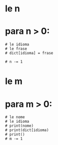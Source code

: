 # le n
# para n > 0:
    # le idioma
    # le frase
    # dict[idioma] = frase

    # n -= 1

# le m
# para m > 0:
    # le nome
    # le idioma
    # print(nome)
    # print(dict[idioma)
    # print()
    # m -= 1